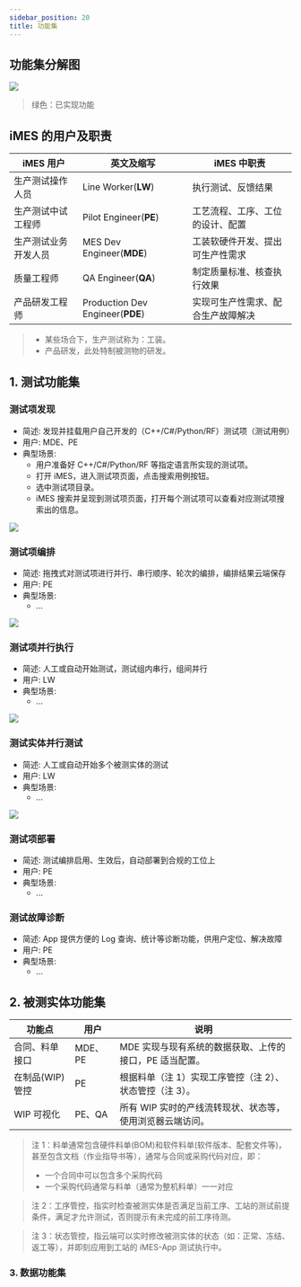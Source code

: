 ```yaml
---
sidebar_position: 20
title: 功能集
---
```


## 功能集分解图

![](@site/static/img/imes-modules.drawio.svg)

> 绿色：已实现功能

## iMES 的用户及职责

| iMES 用户            | 英文及缩写                       | iMES 中职责                        |
| -------------------- | -------------------------------- | ---------------------------------- |
| 生产测试操作人员     | Line Worker(**LW**)              | 执行测试、反馈结果                 |
| 生产测试中试工程师   | Pilot Engineer(**PE**)           | 工艺流程、工序、工位的设计、配置   |
| 生产测试业务开发人员 | MES Dev Engineer(**MDE**)        | 工装软硬件开发、提出可生产性需求   |
| 质量工程师           | QA Engineer(**QA**)              | 制定质量标准、核查执行效果         |
| 产品研发工程师       | Production Dev Engineer(**PDE**) | 实现可生产性需求、配合生产故障解决 |

> - 某些场合下，生产测试称为：工装。
> - 产品研发，此处特制被测物的研发。

## 1. 测试功能集

### 测试项发现

- 简述: 发现并挂载用户自己开发的（C++/C#/Python/RF）测试项（测试用例）
- 用户: MDE、PE
- 典型场景:
  - 用户准备好 C++/C#/Python/RF 等指定语言所实现的测试项。
  - 打开 iMES，进入测试项页面，点击搜索用例按钮。
  - 选中测试项目录。
  - iMES 搜索并呈现到测试项页面，打开每个测试项可以查看对应测试项搜索出的信息。

![](https://cdn.jsdelivr.net/gh/i-MES/data/img/select-testcase-folder.gif)

### 测试项编排

- 简述: 拖拽式对测试项进行并行、串行顺序、轮次的编排，编排结果云端保存
- 用户: PE
- 典型场景:
  - ...

![](https://cdn.jsdelivr.net/gh/i-MES/data/img/drag-testclass.gif)


### 测试项并行执行

- 简述: 人工或自动开始测试，测试组内串行，组间并行
- 用户: LW
- 典型场景:
  - ...

![](https://cdn.jsdelivr.net/gh/i-MES/data/img/parall-test.gif)

### 测试实体并行测试

- 简述: 人工或自动开始多个被测实体的测试
- 用户: LW
- 典型场景:
  - ...

![](https://cdn.jsdelivr.net/gh/i-MES/data/img/parall-entities.gif)

### 测试项部署

- 简述: 测试编排启用、生效后，自动部署到合规的工位上
- 用户: PE
- 典型场景:
  - ...


### 测试故障诊断

- 简述: App 提供方便的 Log 查询、统计等诊断功能，供用户定位、解决故障
- 用户: PE
- 典型场景:
  - ...

## 2. 被测实体功能集

| 功能点          | 用户    | 说明                                                      |
| --------------- | ------- | --------------------------------------------------------- |
| 合同、料单接口  | MDE、PE | MDE 实现与现有系统的数据获取、上传的接口，PE 适当配置。   |
| 在制品(WIP)管控 | PE      | 根据料单（注 1）实现工序管控（注 2）、状态管控（注 3）。  |
| WIP 可视化      | PE、QA  | 所有 WIP 实时的产线流转现状、状态等，使用浏览器云端访问。 |

> 注 1：料单通常包含硬件料单(BOM)和软件料单(软件版本、配套文件等)，甚至包含文档（作业指导书等），通常与合同或采购代码对应，即：
>
> - 一个合同中可以包含多个采购代码
> - 一个采购代码通常与料单（通常为整机料单）一一对应

> 注 2：工序管控，指实时检查被测实体是否满足当前工序、工站的测试前提条件，满足才允许测试，否则提示有未完成的前工序待测。

> 注 3：状态管控，指云端可以实时修改被测实体的状态（如：正常、冻结、返工等），并即刻应用到工站的 iMES-App 测试执行中。

### 3. 数据功能集
